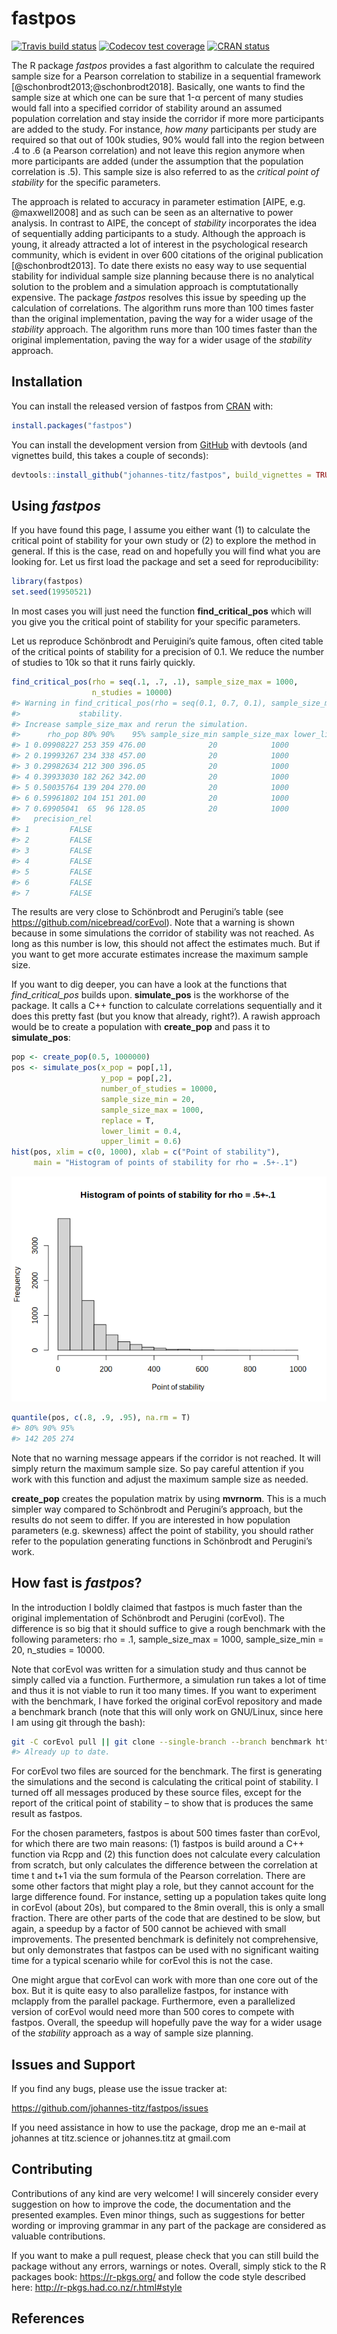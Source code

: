 
<!-- README.md is generated from README.Rmd. Please edit that file -->

# fastpos

<!-- badges: start -->

[![Travis build
status](https://travis-ci.org/johannes-titz/fastpos.svg?branch=master)](https://travis-ci.org/johannes-titz/fastpos)
[![Codecov test
coverage](https://codecov.io/gh/johannes-titz/fastpos/branch/master/graph/badge.svg)](https://codecov.io/gh/johannes-titz/fastpos?branch=master)
[![CRAN
status](https://www.r-pkg.org/badges/version/fastpos)](https://CRAN.R-project.org/package=fastpos)
<!-- badges: end -->

The R package *fastpos* provides a fast algorithm to calculate the
required sample size for a Pearson correlation to stabilize in a
sequential framework \[@schonbrodt2013;@schonbrodt2018\]. Basically, one
wants to find the sample size at which one can be sure that 1-α percent
of many studies would fall into a specified corridor of stability around
an assumed population correlation and stay inside the corridor if more
more participants are added to the study. For instance, *how many*
participants per study are required so that out of 100k studies, 90%
would fall into the region between .4 to .6 (a Pearson correlation) and
not leave this region anymore when more participants are added (under
the assumption that the population correlation is .5). This sample size
is also referred to as the *critical point of stability* for the
specific parameters.

The approach is related to accuracy in parameter estimation \[AIPE, e.g.
@maxwell2008\] and as such can be seen as an alternative to power
analysis. In contrast to AIPE, the concept of *stability* incorporates
the idea of sequentially adding participants to a study. Although the
approach is young, it already attracted a lot of interest in the
psychological research community, which is evident in over 600 citations
of the original publication \[@schonbrodt2013\]. To date there exists no
easy way to use sequential stability for individual sample size planning
because there is no analytical solution to the problem and a simulation
approach is comptutationally expensive. The package *fastpos* resolves
this issue by speeding up the calculation of correlations. The algorithm
runs more than 100 times faster than the original implementation, paving
the way for a wider usage of the *stability* approach. The algorithm
runs more than 100 times faster than the original implementation, paving
the way for a wider usage of the *stability* approach.

## Installation

You can install the released version of fastpos from
[CRAN](https://CRAN.R-project.org) with:

``` r
install.packages("fastpos")
```

You can install the development version from
[GitHub](https://github.com/) with devtools (and vignettes build, this
takes a couple of seconds):

``` r
devtools::install_github("johannes-titz/fastpos", build_vignettes = TRUE)
```

## Using *fastpos*

If you have found this page, I assume you either want (1) to calculate
the critical point of stability for your own study or (2) to explore the
method in general. If this is the case, read on and hopefully you will
find what you are looking for. Let us first load the package and set a
seed for reproducibility:

``` r
library(fastpos)
set.seed(19950521)
```

In most cases you will just need the function **find\_critical\_pos**
which will you give you the critical point of stability for your
specific parameters.

Let us reproduce Schönbrodt and Peruigini’s quite famous, often cited
table of the critical points of stability for a precision of 0.1. We
reduce the number of studies to 10k so that it runs fairly quickly.

``` r
find_critical_pos(rho = seq(.1, .7, .1), sample_size_max = 1000,
                  n_studies = 10000)
#> Warning in find_critical_pos(rho = seq(0.1, 0.7, 0.1), sample_size_max = 1000, : 32 simulation[s] did not reach the corridor of
#>             stability.
#> Increase sample_size_max and rerun the simulation.
#>      rho_pop 80% 90%    95% sample_size_min sample_size_max lower_limit upper_limit n_studies n_not_breached precision
#> 1 0.09908227 253 359 476.00              20            1000         0.0         0.2     10000             11       0.1
#> 2 0.19993267 234 338 457.00              20            1000         0.1         0.3     10000             14       0.1
#> 3 0.29982634 212 300 396.05              20            1000         0.2         0.4     10000              5       0.1
#> 4 0.39933030 182 262 342.00              20            1000         0.3         0.5     10000              2       0.1
#> 5 0.50035764 139 204 270.00              20            1000         0.4         0.6     10000              0       0.1
#> 6 0.59961802 104 151 201.00              20            1000         0.5         0.7     10000              0       0.1
#> 7 0.69905041  65  96 128.05              20            1000         0.6         0.8     10000              0       0.1
#>   precision_rel
#> 1         FALSE
#> 2         FALSE
#> 3         FALSE
#> 4         FALSE
#> 5         FALSE
#> 6         FALSE
#> 7         FALSE
```

The results are very close to Schönbrodt and Perugini’s table (see
<https://github.com/nicebread/corEvol>). Note that a warning is shown
because in some simulations the corridor of stability was not reached.
As long as this number is low, this should not affect the estimates
much. But if you want to get more accurate estimates increase the
maximum sample size.

If you want to dig deeper, you can have a look at the functions that
*find\_critical\_pos* builds upon. **simulate\_pos** is the workhorse of
the package. It calls a C++ function to calculate correlations
sequentially and it does this pretty fast (but you know that already,
right?). A rawish approach would be to create a population with
**create\_pop** and pass it to **simulate\_pos**:

``` r
pop <- create_pop(0.5, 1000000)
pos <- simulate_pos(x_pop = pop[,1],
                    y_pop = pop[,2],
                    number_of_studies = 10000,
                    sample_size_min = 20,
                    sample_size_max = 1000,
                    replace = T,
                    lower_limit = 0.4,
                    upper_limit = 0.6)
hist(pos, xlim = c(0, 1000), xlab = c("Point of stability"),
     main = "Histogram of points of stability for rho = .5+-.1")
```

![](man/figures/README-unnamed-chunk-5-1.png)<!-- -->

``` r
quantile(pos, c(.8, .9, .95), na.rm = T)
#> 80% 90% 95% 
#> 142 205 274
```

Note that no warning message appears if the corridor is not reached. It
will simply return the maximum sample size. So pay careful attention if
you work with this function and adjust the maximum sample size as
needed.

**create\_pop** creates the population matrix by using **mvrnorm**. This
is a much simpler way compared to Schönbrodt and Perugini’s approach,
but the results do not seem to differ. If you are interested in how
population parameters (e.g. skewness) affect the point of stability, you
should rather refer to the population generating functions in Schönbrodt
and Perugini’s work.

## How fast is *fastpos*?

In the introduction I boldly claimed that fastpos is much faster than
the original implementation of Schönbrodt and Perugini (corEvol). The
difference is so big that it should suffice to give a rough benchmark
with the following parameters: rho = .1, sample\_size\_max = 1000,
sample\_size\_min = 20, n\_studies = 10000.

Note that corEvol was written for a simulation study and thus cannot be
simply called via a function. Furthermore, a simulation run takes a lot
of time and thus it is not viable to run it too many times. If you want
to experiment with the benchmark, I have forked the original corEvol
repository and made a benchmark branch (note that this will only work on
GNU/Linux, since here I am using git through the bash):

``` bash
git -C corEvol pull || git clone --single-branch --branch benchmark https://github.com/johannes-titz/corEvol
#> Already up to date.
```

For corEvol two files are sourced for the benchmark. The first is
generating the simulations and the second is calculating the critical
point of stability. I turned off all messages produced by these source
files, except for the report of the critical point of stability – to
show that is produces the same result as fastpos.

For the chosen parameters, fastpos is about 500 times faster than
corEvol, for which there are two main reasons: (1) fastpos is build
around a C++ function via Rcpp and (2) this function does not calculate
every calculation from scratch, but only calculates the difference
between the correlation at time t and t+1 via the sum formula of the
Pearson correlation. There are some other factors that might play a
role, but they cannot account for the large difference found. For
instance, setting up a population takes quite long in corEvol (about
20s), but compared to the 8min overall, this is only a small fraction.
There are other parts of the code that are destined to be slow, but
again, a speedup by a factor of 500 cannot be achieved with small
improvements. The presented benchmark is definitely not comprehensive,
but only demonstrates that fastpos can be used with no significant
waiting time for a typical scenario while for corEvol this is not the
case.

One might argue that corEvol can work with more than one core out of the
box. But it is quite easy to also parallelize fastpos, for instance with
mclapply from the parallel package. Furthermore, even a parallelized
version of corEvol would need more than 500 cores to compete with
fastpos. Overall, the speedup will hopefully pave the way for a wider
usage of the *stability* approach as a way of sample size planning.

## Issues and Support

If you find any bugs, please use the issue tracker at:

<https://github.com/johannes-titz/fastpos/issues>

If you need assistance in how to use the package, drop me an e-mail at
johannes at titz.science or johannes.titz at gmail.com

## Contributing

Contributions of any kind are very welcome\! I will sincerely consider
every suggestion on how to improve the code, the documentation and the
presented examples. Even minor things, such as suggestions for better
wording or improving grammar in any part of the package are considered
as valuable contributions.

If you want to make a pull request, please check that you can still
build the package without any errors, warnings or notes. Overall, simply
stick to the R packages book: <https://r-pkgs.org/> and follow the code
style described here: <http://r-pkgs.had.co.nz/r.html#style>

## References
